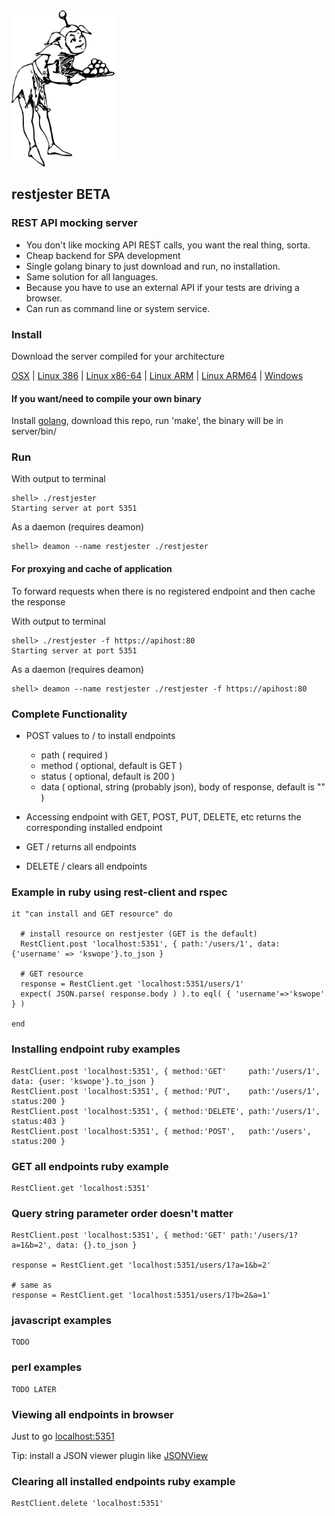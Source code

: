 

<img height="250" src="https://github.com/kswope/restjester/blob/master/assets/jester.png" />

## restjester BETA

### REST API mocking server

* You don't like mocking API REST calls, you want the real thing, sorta.
* Cheap backend for SPA development
* Single golang binary to just download and run, no installation.
* Same solution for all languages.
* Because you have to use an external API if your tests are driving a browser.
* Can run as command line or system service.


### Install

Download the server compiled for your architecture

[OSX](https://github.com/kswope/restjester/blob/sync/releases/darwin/amd64/restjester?raw=true)
|
[Linux 386](https://github.com/kswope/restjester/blob/sync/releases/linux/386/restjester?raw=true)
|
[Linux x86-64](https://github.com/kswope/restjester/blob/sync/releases/linux/amd64/restjester?raw=true)
|
[Linux ARM](https://github.com/kswope/restjester/blob/sync/releases/linux/arm/restjester?raw=true)
|
[Linux ARM64](https://github.com/kswope/restjester/blob/sync/releases/linux/arm64/restjester?raw=true)
|
[Windows](https://github.com/kswope/restjester/blob/sync/releases/windows/amd64/restjester.exe?raw=true)


#### If you want/need to compile your own binary 

Install [golang](https://golang.org/), download this repo, run 'make', the binary will be in server/bin/



### Run

With output to terminal
```
shell> ./restjester
Starting server at port 5351
```

As a daemon (requires deamon)
```
shell> deamon --name restjester ./restjester
```

#### For proxying and cache of application
To forward requests when there is no registered endpoint and then cache the response

With output to terminal
```
shell> ./restjester -f https://apihost:80
Starting server at port 5351
```

As a daemon (requires deamon)
```
shell> deamon --name restjester ./restjester -f https://apihost:80
```


### Complete Functionality

* POST values to / to install endpoints

    * path ( required )
    * method ( optional, default is GET )
    * status ( optional, default is 200 )
    * data ( optional, string (probably json), body of response, default is "" )

* Accessing endpoint with GET, POST, PUT, DELETE, etc returns the corresponding installed endpoint

* GET / returns all endpoints

* DELETE / clears all endpoints



### Example in ruby using rest-client and rspec

```
it "can install and GET resource" do

  # install resource on restjester (GET is the default)
  RestClient.post 'localhost:5351', { path:'/users/1', data: {'username' => 'kswope'}.to_json }

  # GET resource
  response = RestClient.get 'localhost:5351/users/1' 
  expect( JSON.parse( response.body ) ).to eql( { 'username'=>'kswope' } )

end
```


### Installing endpoint ruby examples
```
RestClient.post 'localhost:5351', { method:'GET'     path:'/users/1', data: {user: 'kswope'}.to_json }
RestClient.post 'localhost:5351', { method:'PUT',    path:'/users/1', status:200 }
RestClient.post 'localhost:5351', { method:'DELETE', path:'/users/1', status:403 }
RestClient.post 'localhost:5351', { method:'POST',   path:'/users',   status:200 }
```




### GET all endpoints ruby example
```
RestClient.get 'localhost:5351'
```

### Query string parameter order doesn't matter
```
RestClient.post 'localhost:5351', { method:'GET' path:'/users/1?a=1&b=2', data: {}.to_json }

response = RestClient.get 'localhost:5351/users/1?a=1&b=2' 

# same as
response = RestClient.get 'localhost:5351/users/1?b=2&a=1' 
```


### javascript examples
```
TODO
```

### perl examples
```
TODO LATER
```


### Viewing all endpoints in browser

Just to go [localhost:5351](http://localhost:5351)

Tip: install a JSON viewer plugin like [JSONView](https://chrome.google.com/webstore/detail/jsonview/chklaanhfefbnpoihckbnefhakgolnmc)

### Clearing all installed endpoints ruby example
```
RestClient.delete 'localhost:5351'
```

